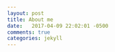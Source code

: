 ```yaml
---
layout: post
title: About me
date:   2017-04-09 22:02:01 -0500
comments: true
categories: jekyll
---
```


